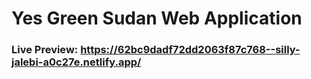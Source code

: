# Yes Green Sudan Web Application

### Live Preview: https://62bc9dadf72dd2063f87c768--silly-jalebi-a0c27e.netlify.app/

